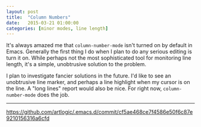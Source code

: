 ```yaml
---
layout: post
title:  "Column Numbers"
date:   2015-03-21 01:00:00
categories: [minor modes, line length]
---
```


It's always amazed me that `column-number-mode` isn't turned on by default in Emacs. Generally the first thing I do when I plan to do any serious editing is turn it on. While perhaps not the most sophisticated tool for monitoring line length, it's a simple, unobtrusive solution to the problem.

I plan to investigate fancier solutions in the future. I'd like to see an unobtrusive line marker, and perhaps a line highlight when my cursor is on the line. A "long lines" report would also be nice. For right now, `column-number-mode` does the job.

***

https://github.com/artlogic/.emacs.d/commit/cf5ae468ce7f4586e50f6c87e9210156316a6cfd